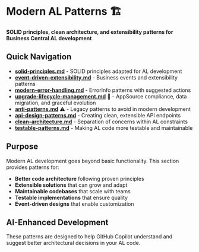 # Modern AL Patterns 🏗️

**SOLID principles, clean architecture, and extensibility patterns for Business Central AL development**

## Quick Navigation

- **[solid-principles.md](solid-principles.md)** - SOLID principles adapted for AL development
- **[event-driven-extensibility.md](event-driven-extensibility.md)** - Business events and extensibility patterns  
- **[modern-error-handling.md](modern-error-handling.md)** - ErrorInfo patterns with suggested actions
- **[upgrade-lifecycle-management.md](upgrade-lifecycle-management.md)** 🔄 - AppSource compliance, data migration, and graceful evolution
- **[anti-patterns.md](anti-patterns.md)** ⚠️ - Legacy patterns to avoid in modern development
- **[api-design-patterns.md](api-design-patterns.md)** - Creating clean, extensible API endpoints
- **[clean-architecture.md](clean-architecture.md)** - Separation of concerns within AL constraints
- **[testable-patterns.md](testable-patterns.md)** - Making AL code more testable and maintainable

## Purpose

Modern AL development goes beyond basic functionality. This section provides patterns for:
- **Better code architecture** following proven principles
- **Extensible solutions** that can grow and adapt
- **Maintainable codebases** that scale with teams
- **Testable implementations** that ensure quality
- **Event-driven designs** that enable customization

## AI-Enhanced Development

These patterns are designed to help GitHub Copilot understand and suggest better architectural decisions in your AL code.
